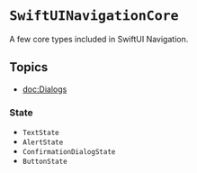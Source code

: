 # ``SwiftUINavigationCore``

A few core types included in SwiftUI Navigation.

## Topics

- <doc:Dialogs>

### State

- ``TextState``
- ``AlertState``
- ``ConfirmationDialogState``
- ``ButtonState``

